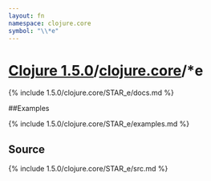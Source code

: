 ```yaml
---
layout: fn
namespace: clojure.core
symbol: "\\*e"
---
```


# [Clojure 1.5.0](../../)/[clojure.core](../)/\*e

{% include 1.5.0/clojure.core/STAR_e/docs.md %}

##Examples

{% include 1.5.0/clojure.core/STAR_e/examples.md %}
## Source
{% include 1.5.0/clojure.core/STAR_e/src.md %}

